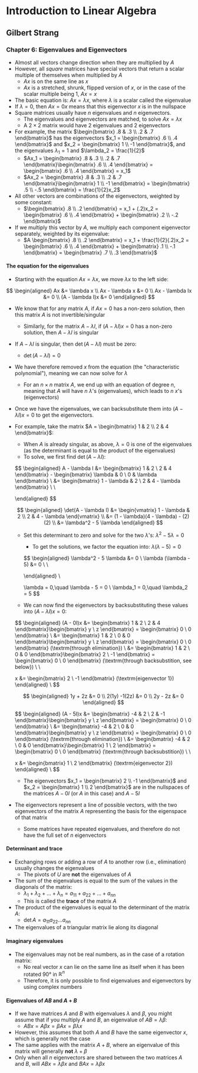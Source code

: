 # Introduction to Linear Algebra

## Gilbert Strang

### Chapter 6: Eigenvalues and Eigenvectors

* Almost all vectors change direction when they are multiplied by $A$
* However, all  _square_ matrices have special vectors that return a scalar multiple of themselves when multiplied by $A$
  * $Ax$ is on the same line as $x$
  * $Ax$ is a stretched, shrunk, flipped version of $x$, or in the case of the scalar multiple being $1$, $Ax = x$
* The basic equation is: $Ax = \lambda x$, where $\lambda$ is a scalar called the eigenvalue
* If $\lambda = 0$, then $Ax = 0x$ means that this eigenvector $x$ is in the nullspace
* Square matrices usually have $n$ eigenvalues and $n$ eigenvectors.
  * The eigenvalues and eigenvectors are matched, to solve $Ax = \lambda x$
  * A $2 \times 2$ matrix would have 2 eigenvalues and 2 eigenvectors
* For example, the matrix $\begin{bmatrix} .8 & .3 \\ .2 & .7 \end{bmatrix}$ has the eigenvectors $x_1 = \begin{bmatrix} .6 \\ .4 \end{bmatrix}$ and $x_2 = \begin{bmatrix} 1 \\ -1 \end{bmatrix}$, and the eigenvalues $\lambda_1 = 1$ and $\lambda_2 = \frac{1}{2}$
  * $Ax_1 =  \begin{bmatrix} .8 & .3 \\ .2 & .7 \end{bmatrix}\begin{bmatrix} .6 \\ .4 \end{bmatrix} = \begin{bmatrix} .6 \\ .4 \end{bmatrix} = x_1$
  * $Ax_2 =  \begin{bmatrix} .8 & .3 \\ .2 & .7 \end{bmatrix}\begin{bmatrix} 1 \\ -1 \end{bmatrix} = \begin{bmatrix} .5 \\ -.5 \end{bmatrix} = \frac{1}{2}x_2$
* All other vectors are combinations of the eigenvectors, weighted by some constant:
  * $\begin{bmatrix} .8 \\ .2 \end{bmatrix} = x_1 + (.2)x_2 = \begin{bmatrix} .6 \\ .4 \end{bmatrix} + \begin{bmatrix} .2 \\ -.2 \end{bmatrix}$
* If we multiply this vector by $A$, we multiply each component eigenvector separately, weighted by its eigenvalue:
  * $A \begin{bmatrix} .8 \\ .2 \end{bmatrix} = x_1 + \frac{1}{2}(.2)x_2 = \begin{bmatrix} .6 \\ .4 \end{bmatrix} + \begin{bmatrix} .1 \\ -.1 \end{bmatrix} = \begin{bmatrix} .7 \\ .3 \end{bmatrix}$

#### The equation for the eigenvalues

* Starting with the equation $Ax = \lambda x$, we move $\lambda x$ to the left side:

$$
\begin{aligned}
Ax &= \lambda x \\
Ax - \lambda x &= 0 \\
Ax - \lambda Ix &= 0 \\
(A - \lambda I)x &= 0
\end{aligned}
$$

* We know that for any matrix $A$, if $Ax = 0$ has a non-zero solution, then this matrix $A$ is not invertible/singular

  * Similarly, for the matrix $A - \lambda I$, if $(A - \lambda I)x = 0$ has a non-zero solution, then $A - \lambda I$ is singular

* If $A - \lambda I$ is singular, then $\det (A - \lambda I)$ must be zero:

  *  $\det (A - \lambda I) = 0$

* We have therefore removed $x$ from the equation (the "characteristic polynomial"), meaning we can now solve for $\lambda$

  * For an $n \times n$ matrix $A$, we end up with an equation of degree $n$, meaning that $A$ will have $n$ $\lambda$'s (eigenvalues), which leads to $n$ $x$'s (eigenvectors)

* Once we have the eigenvalues, we can backsubstitute them into $(A - \lambda I)x = 0$ to get the eigenvectors.

* For example, take the matrix $A = \begin{bmatrix} 1 & 2 \\ 2 & 4 \end{bmatrix}$:

  * When $A$ is already singular, as above, $\lambda = 0$ is one of the eigenvalues (as the determinant is equal to the product of the eigenvalues)
  * To solve, we first find $\det (A - \lambda I)$:

  $$
  \begin{aligned}
  A - \lambda I &= \begin{bmatrix} 1 & 2 \\ 2 & 4 \end{bmatrix} - \begin{bmatrix} \lambda & 0 \\ 0 & \lambda \end{bmatrix} \\
  &= \begin{bmatrix} 1 - \lambda & 2 \\ 2 & 4 - \lambda \end{bmatrix} \\ \\
  
  \end{aligned}
  $$

  $$
  \begin{aligned}
  \det(A - \lambda I) &= \begin{vmatrix} 1 - \lambda & 2 \\ 2 & 4 - \lambda \end{vmatrix} \\
  &= (1 - \lambda)(4 - \lambda) - (2)(2) \\
  &= \lambda^2 - 5 \lambda
  \end{aligned}
  $$

  * Set this determinant to zero and solve for the two $\lambda$'s: $\lambda^2 - 5 \lambda = 0$

    * To get the solutions, we factor the equation into: $\lambda (\lambda - 5) = 0$

    $$
    \begin{aligned}
    \lambda^2 - 5 \lambda &= 0 \\
    \lambda (\lambda - 5) &= 0 \\ \\
    
    \end{aligned} \\
    
    \lambda = 0,\quad \lambda - 5 = 0 \\
    \lambda_1 = 0,\quad \lambda_2 = 5
    $$

  * We can now find the eigenvectors by backsubstituting these values into $(A - \lambda I)x = 0$:

  $$
  \begin{aligned}
  (A - 0I)x &= \begin{bmatrix} 1 & 2 \\ 2 & 4 \end{bmatrix}\begin{bmatrix} y \\ z \end{bmatrix} = \begin{bmatrix} 0 \\ 0 \end{bmatrix} \\
  &= \begin{bmatrix} 1 & 2 \\ 0 & 0 \end{bmatrix}\begin{bmatrix} y \\ z \end{bmatrix} = \begin{bmatrix} 0 \\ 0 \end{bmatrix} (\textrm{through elimination}) \\
  &= \begin{bmatrix} 1 & 2 \\ 0 & 0 \end{bmatrix}\begin{bmatrix} 2 \\ -1 \end{bmatrix} = \begin{bmatrix} 0 \\ 0 \end{bmatrix} (\textrm{through backsubstition, see below}) \\ \\
  
  x &= \begin{bmatrix} 2 \\ -1 \end{bmatrix} (\textrm{eigenvector 1})
  \end{aligned} \\
  $$

  $$
  \begin{aligned}
  1y + 2z &= 0 \\
  2(1y) -1(2z) &= 0 \\
  2y - 2z &= 0
  \end{aligned}
  $$

  $$
  \begin{aligned}
  (A - 5I)x &= \begin{bmatrix} -4 & 2 \\ 2 & -1 \end{bmatrix}\begin{bmatrix} y \\ z \end{bmatrix} = \begin{bmatrix} 0 \\ 0 \end{bmatrix} \\
  &= \begin{bmatrix} -4 & 2 \\ 0 & 0 \end{bmatrix}\begin{bmatrix} y \\ z \end{bmatrix} = \begin{bmatrix} 0 \\ 0 \end{bmatrix} (\textrm{through elimination}) \\
  &= \begin{bmatrix} -4 & 2 \\ 0 & 0 \end{bmatrix}\begin{bmatrix} 1 \\ 2 \end{bmatrix} = \begin{bmatrix} 0 \\ 0 \end{bmatrix} (\textrm{through backsubstition}) \\ \\
  
  x &= \begin{bmatrix} 1 \\ 2 \end{bmatrix} (\textrm{eigenvector 2})
  \end{aligned} \\
  $$

  * The eigenvectors $x_1 = \begin{bmatrix} 2 \\ -1 \end{bmatrix}$ and $x_2 = \begin{bmatrix} 1 \\ 2 \end{bmatrix}$ are in the nullspaces of the matrices $A - 0I$ (or $A$ in this case) and $A - 5I$

* The eigenvectors represent a line of possible vectors, with the two eigenvectors of the matrix $A$ representing the basis for the eigenspace of that matrix

  * Some matrices have repeated eigenvalues, and therefore do not have the full set of $n$ eigenvectors

#### Determinant and trace

* Exchanging rows or adding a row of $A$ to another row (i.e., elimination) usually changes the eigenvalues
  * The pivots of $U$ are **not** the eigenvalues of $A$
* The sum of the eigenvalues is equal to the sum of the values in the diagonals of the matrix:
  * $\lambda_1 + \lambda_2 + \ldots + \lambda_n = a_{11} + a_{22} + \ldots + a_{nn}$
  * This is called the **trace** of the matrix $A$
* The product of the eigenvalues is equal to the determinant of the matrix $A$:
  * $\det A = a_{11}a_{22}\ldots a_{nn}$
* The eigenvalues of a triangular matrix lie along its diagonal

#### Imaginary eigenvalues

* The eigenvalues may not be real numbers, as in the case of a rotation matrix:
  * No real vector $x$ can lie on the same line as itself when it has been rotated 90° in $\mathbb{R}^n$
  * Therefore, it is only possible to find eigenvalues and eigenvectors by using complex numbers

#### Eigenvalues of $AB$ and $A + B$

* If we have matrices $A$ and $B$ with eigenvalues $\lambda$ and $\beta$, you might assume that if you multiply $A$ and $B$, an eigenvalue of $AB = \lambda \beta$:
  * $ABx = A \beta x = \beta Ax = \beta \lambda x$
* However, this assumes that both $A$ and $B$ have the same eigenvector $x$, which is generally not the case
* The same applies with the matrix $A + B$, where an eigenvalue of this matrix will generally **not** $\lambda + \beta$
* Only when all $n$ eigenvectors are shared between the two matrices $A$ and $B$, will $ABx = \lambda \beta x$ and $BAx = \lambda \beta x$


